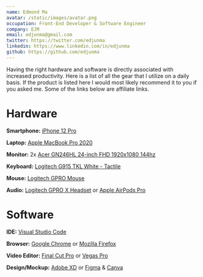 ```yaml
---
name: Edmond Ma
avatar: /static/images/avatar.png
occupation: Front-End Developer & Software Engineer
company: EJM
email: edjunma@gmail.com
twitter: https://twitter.com/edjunma
linkedin: https://www.linkedin.com/in/edjunma
github: https://github.com/edjunma
---
```


Having the right hardware and software is directly associated with increased productivity. Here is a list of all the gear that I utilize on a daily basis. If the product is listed here I would most likely recommend it to you if you asked me. Some of the links below are affiliate links.

# Hardware

**Smartphone:** [iPhone 12 Pro](https://amzn.to/39gugV3)

**Laptop:** [Apple MacBook Pro 2020](https://amzn.to/3xIL9RT)

**Monitor:** 2x [Acer GN246HL 24-inch FHD 1920x1080 144hz](https://amzn.to/3QdPtPW)

**Keyboard:** [Logitech G915 TKL White - Tactile](https://amzn.to/3zsxBLj)

**Mouse:** [Logitech GPRO Mouse](https://amzn.to/3Q6iPjv)

**Audio:** [Logitech GPRO X Headset](https://amzn.to/3xze7TZ) or [Apple AirPods Pro](https://amzn.to/3mww8fp)

# Software

**IDE:** [Visual Studio Code](https://code.visualstudio.com/)

**Browser:** [Google Chrome](https://www.google.com/chrome/) or [Mozilla Firefox](https://www.mozilla.org/en-US/firefox/new/)

**Video Editor:** [Final Cut Pro](https://www.apple.com/final-cut-pro/) or [Vegas Pro](https://www.vegascreativesoftware.com/us/vegas-pro/)

**Design/Mockup:** [Adobe XD](https://www.adobe.com/products/xd.html) or [Figma](https://www.figma.com/) & [Canva](https://www.canva.com/)
